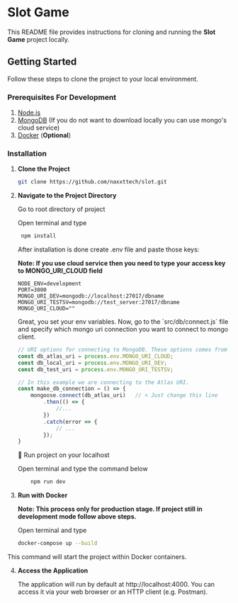 # Slot Game

This README file provides instructions for cloning and running the **Slot Game** project locally.

## Getting Started

Follow these steps to clone the project to your local environment.

### Prerequisites For Development

1. [Node.js](https://nodejs.org/)
2. [MongoDB](https://www.mongodb.com/try/download/community) (If you do not want to download locally you can use mongo's cloud service)
3. [Docker](https://www.docker.com/) (**Optional**)

### Installation

1. **Clone the Project**

   ```bash
   git clone https://github.com/naxxttech/slot.git
   
2. **Navigate to the Project Directory**
   <p>Go to root directory of project</p>
   <p>Open terminal and type</p>
   
   ```bash
    npm install
   ```
   
   <p>After installation is done create .env file and paste those keys:</p>
   <p><b>Note: If you use cloud service then you need to type your access key to MONGO_URI_CLOUD field</b></p>

      ```env
      NODE_ENV=development
      PORT=3000
      MONGO_URI_DEV=mongodb://localhost:27017/dbname
      MONGO_URI_TESTSV=mongodb://test_server:27017/dbname
      MONGO_URI_CLOUD=""
      ```

   <p>Great, you set your env variables. Now, go to the `src/db/connect.js` file and specify which mongo uri connection you want to connect to mongo client.</p>

   ```js
   // URI options for connecting to MongoDB. These options comes from your .env file.
   const db_atlas_uri = process.env.MONGO_URI_CLOUD;
   const db_local_uri = process.env.MONGO_URI_DEV;
   const db_test_uri = process.env.MONGO_URI_TESTSV;
   
   // In this example we are connecting to the Atlas URI.
   const make_db_connection = () => {
       mongoose.connect(db_atlas_uri)   // < Just change this line
           .then(() => {
               //...
           })
           .catch(error => {
               // ...
           });
   }
   ```

   <p>🚀 Run project on your localhost</p>
   <p>Open terminal and type the command below</p>
   
   ```bash
       npm run dev
   ```

3. **Run with Docker**
   <p><b>Note: This process only for production stage. If project still in development mode follow above steps.</b></p>
   <p>Open terminal and type</p>
   
   ```bash
   docker-compose up --build

  <p>This command will start the project within Docker containers.</p>
   
4. **Access the Application**
    <p>
        The application will run by default at http://localhost:4000. You can access it via your web browser or an HTTP client (e.g. Postman).
    </p>
